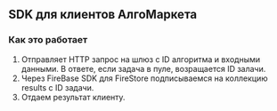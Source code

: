 ## SDK для клиентов АлгоМаркета

### Как это работает

1. Отправляет HTTP запрос на шлюз с ID алгоритма и входными данными. В ответе, если задача в пуле, возращается ID залачи.
2. Через FireBase SDK для FireStore подписываемся на коллекцию results с ID задачи.
3. Отдаем результат клиенту.